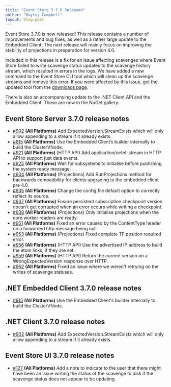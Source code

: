 ```yaml
---
title: "Event Store 3.7.0 Released"
author: "Hayley Campbell"
layout: blog-post
---
```


Event Store 3.7.0 is now released! This release contains a number of improvements and bug fixes, as well as a rather large update to the Embedded Client. The next release will mainly focus on improving the stability of projections in preparation for version 4.0.

Included in this release is a fix for an issue affecting scavenges where Event Store failed to write scavenge status updates to the scavenge history stream, which resulted in errors in the logs. We have added a new command to the Event Store CLI tool which will clean up the scavenge streams and remove this error. If you were affected by this issue, get the updated tool from the [downloads page](/downloads).

There is also an accompanying update to the .NET Client API and the Embedded Client. These are now in the NuGet gallery.

## Event Store Server 3.7.0 release notes

- [#902](https://github.com/EventStore/EventStore/pull/902) **(All Platforms)** Add ExpectedVersion.StreamExists which will only allow appending to a stream if it already exists.
- [#915](https://github.com/EventStore/EventStore/pull/915) **(All Platforms)** Use the Embedded Client’s builder internally to build the ClusterVNode.
- [#921](https://github.com/EventStore/EventStore/pull/921) **(All Platforms)** (HTTP API) Add application/octet-stream in HTTP API to support just data events.
- [#925](https://github.com/EventStore/EventStore/pull/925) **(All Platforms)** Wait for subsystems to initialise before publishing the system ready message.
- [#934](https://github.com/EventStore/EventStore/pull/934) **(All Platforms)** (Projections) Add RunProjections method for backwards compatibility for clients upgrading to the embedded client pre 4.0.
- [#935](https://github.com/EventStore/EventStore/pull/935) **(All Platforms)** Change the config file default option to correctly reflect its source.
- [#937](https://github.com/EventStore/EventStore/pull/937) **(All Platforms)** Ensure persistent subscription checkpoint version doesn't get corrupted when an error occurs while writing a checkpoint.
- [#938](https://github.com/EventStore/EventStore/pull/938) **(All Platforms)** (Projections) Only initialise projections when the core worker readers are ready.
- [#951](https://github.com/EventStore/EventStore/pull/951) **(All Platforms)** Fixed an error caused by the ContentType header on a forwarded http message being null.
- [#953](https://github.com/EventStore/EventStore/pull/953) **(All Platforms)** (Projections) Fixed complete TF position required error.
- [#956](https://github.com/EventStore/EventStore/pull/956) **(All Platforms)** (HTTP API) Use the advertised IP address to build the atom links, if they are set.
- [#959](https://github.com/EventStore/EventStore/pull/959) **(All Platforms)** (HTTP API) Return the current version on a WrongExpectedVersion response over HTTP.
- [#962](https://github.com/EventStore/EventStore/pull/962) **(All Platforms)** Fixed an issue where we weren't retrying on the writes of scavenge statuses.

## .NET Embedded Client 3.7.0 release notes

- [#915](https://github.com/EventStore/EventStore/pull/915) **(All Platforms)** Use the Embedded Client's builder internally to build the ClusterVNode.

## .NET Client 3.7.0 release notes

- [#902](https://github.com/EventStore/EventStore/pull/902) **(All Platforms)** Add ExpectedVersion.StreamExists which will only allow appending to a stream if it already exists.

## Event Store UI 3.7.0 release notes

- [#127](https://github.com/EventStore/EventStore.UI/pull/127) **(All Platforms)** Add a note to indicate to the user that there might have been an issue writing the status of the scavenge to disk if the scavenge status does not appear to be updating.